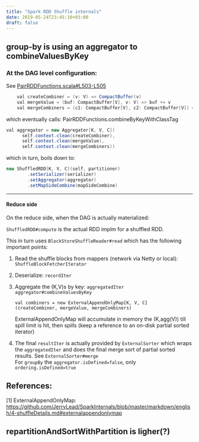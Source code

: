 ```yaml
---
title: "Spark RDD Shuffle internals"
date: 2019-05-24T23:45:10+03:00
draft: false
---
```


## group-by is using an aggregator to combineValuesByKey


### At the DAG level configuration:

See [PairRDDFunctions.scala#L503-L505](https://github.com/apache/spark/blob/5fae8f7b1d26fca3cbf663e46ca0da6d76c690da/core/src/main/scala/org/apache/spark/rdd/PairRDDFunctions.scala#L503-L505)

```java
    val createCombiner = (v: V) => CompactBuffer(v)
    val mergeValue = (buf: CompactBuffer[V], v: V) => buf += v
    val mergeCombiners = (c1: CompactBuffer[V], c2: CompactBuffer[V]) => c1 ++= c2
```

which eventually calls:
PairRDDFunctions.combineByKeyWithClassTag

```java
val aggregator = new Aggregator[K, V, C](
      self.context.clean(createCombiner),
      self.context.clean(mergeValue),
      self.context.clean(mergeCombiners))
```

which in turn, boils down to:

```java
new ShuffledRDD[K, V, C](self, partitioner)
        .setSerializer(serializer)
        .setAggregator(aggregator)
        .setMapSideCombine(mapSideCombine)
```

----------------------------------------------
#### Reduce side

On the reduce side, when the DAG is actually materialized:

`ShuffledRDD#compute` is the actual RDD implm for a shuffled RDD.

This in turn uses `BlockStoreShuffleReader#read` which has the following important points:

1. Read the shuffle blocks from mappers (network via Netty or local): `ShuffleBlockFetcherIterator`
2. Deserialize: `recordIter`
3. Aggregate the (K,V)s by key:  `aggregatedIter`  `aggregator#combineValuesByKey`
    
    ```
    val combiners = new ExternalAppendOnlyMap[K, V, C]
    (createCombiner, mergeValue, mergeCombiners)
    ```
    
    ExternalAppendOnlyMap will accumulate in memory the (K,agg(V)) till spill limit is hit, then spills (keep a reference to an on-disk partial sorted iterator)
4. The final `resultIter` is actually provided by `ExternalSorter` which wraps the `aggregatedIter` and does the final merge sort of partial sorted results. See `ExternalSorter#merge`  
   For `groupBy` the `aggregator.isDefined=false`, only `ordering.isDefined=true`


## References:

[1] ExternalAppendOnlyMap:
https://github.com/JerryLead/SparkInternals/blob/master/markdown/english/4-shuffleDetails.md#externalappendonlymap




## repartitionAndSortWithPartition is ligher(?)

